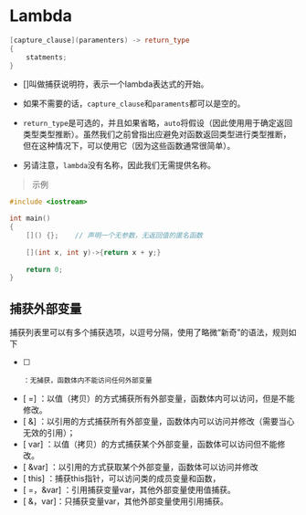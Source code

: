 # Lambda

```c++
[capture_clause](paramenters) -> return_type
{
    statments;
}
```

- []叫做捕获说明符，表示一个lambda表达式的开始。
- 如果不需要的话，`capture_clause`和`paraments`都可以是空的。

- `return_type`是可选的，并且如果省略，`auto`将假设（因此使用用于确定返回类型类型推断）。虽然我们之前曾指出应避免对函数返回类型进行类型推断，但在这种情况下，可以使用它（因为这些函数通常很简单）。

- 另请注意，`lambda`没有名称，因此我们无需提供名称。

> 示例

```c++
#include <iostream>

int main()
{
    []() {};	// 声明一个无参数，无返回值的匿名函数
    
    [](int x, int y)->{return x + y;}
    
    return 0;
}
```


## 捕获外部变量

捕获列表里可以有多个捕获选项，以逗号分隔，使用了略微“新奇”的语法，规则如下

- [ ]     ：无捕获，函数体内不能访问任何外部变量 
- [ =]    ：以值（拷贝）的方式捕获所有外部变量，函数体内可以访问，但是不能修改。
- [ &]    ：以引用的方式捕获所有外部变量，函数体内可以访问并修改（需要当心无效的引用）；
- [ var]  ：以值（拷贝）的方式捕获某个外部变量，函数体可以访问但不能修改。
- [ &var] ：以引用的方式获取某个外部变量，函数体可以访问并修改
- [ this]  ：捕获this指针，可以访问类的成员变量和函数，
- [ =，&var] ：引用捕获变量var，其他外部变量使用值捕获。
- [ &，var]：只捕获变量var，其他外部变量使用引用捕获。
